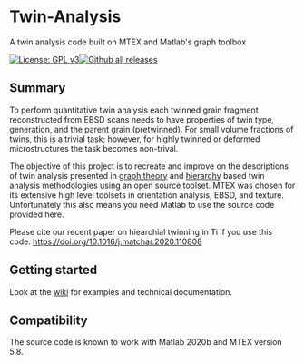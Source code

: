 # Twin-Analysis
A twin analysis code built on MTEX and Matlab's graph toolbox

[![License: GPL v3](https://img.shields.io/badge/License-GPLv3-blue.svg)](https://github.com/djm87/Twin-Analysis/blob/master/LICENSE)[![Github all releases](https://img.shields.io/github/downloads/Naereen/StrapDown.js/total.svg)](https://github.com/djm87/Twin-Analysis/releases/)

## Summary
To perform quantitative twin analysis each twinned grain fragment reconstructed from EBSD scans needs to have properties of twin type, generation, and the parent grain (pretwinned). For small volume fractions of twins, this is a trivial task; however, for highly twinned or deformed microstructures the task becomes non-trival.

The objective of this project is to recreate and improve on the descriptions of twin analysis presented in [graph theory](https://link.springer.com/article/10.1007/s40192-018-0106-y) and [hierarchy](https://onlinelibrary.wiley.com/doi/full/10.1111/j.1365-2818.2009.03343.x) based twin analysis methodologies using an open source toolset. MTEX was chosen for its extensive high level toolsets in orientation analysis, EBSD, and texture. Unfortunately this also means you need Matlab to use the source code provided here.

Please cite our recent paper on hiearchial twinning in Ti if you use this code.
https://doi.org/10.1016/j.matchar.2020.110808 

## Getting started
Look at the [wiki](https://github.com/djm87/Twin-Analysis/wiki) for examples and technical documentation.

## Compatibility 
The source code is known to work with Matlab 2020b and MTEX version 5.8.
